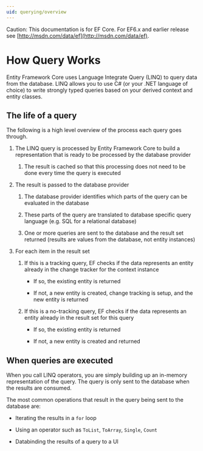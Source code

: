 ```yaml
---
uid: querying/overview
---
```

Caution: This documentation is for EF Core. For EF6.x and earlier release see [http://msdn.com/data/ef](http://msdn.com/data/ef).

  # How Query Works

Entity Framework Core uses Language Integrate Query (LINQ) to query data from the database. LINQ allows you to use C# (or your .NET language of choice) to write strongly typed queries based on your derived context and entity classes.

  ## The life of a query

The following is a high level overview of the process each query goes through.

1. The LINQ query is processed by Entity Framework Core to build a representation that is ready to be processed by the database provider

   1. The result is cached so that this processing does not need to be done every time the query is executed

2. The result is passed to the database provider

   1. The database provider identifies which parts of the query can be evaluated in the database

   2. These parts of the query are translated to database specific query language (e.g. SQL for a relational database)

   3. One or more queries are sent to the database and the result set returned (results are values from the database, not entity instances)

3. For each item in the result set

   1. If this is a tracking query, EF checks if the data represents an entity already in the change tracker for the context instance

      * If so, the existing entity is returned

      * If not, a new entity is created, change tracking is setup, and the new entity is returned

   2. If this is a no-tracking query, EF checks if the data represents an entity already in the result set for this query

      * If so, the existing entity is returned

      * If not, a new entity is created and returned

  ## When queries are executed

When you call LINQ operators, you are simply building up an in-memory representation of the query. The query is only sent to the database when the results are consumed.

The most common operations that result in the query being sent to the database are:
   * Iterating the results in a `for` loop

   * Using an operator such as `ToList`, `ToArray`, `Single`, `Count`

   * Databinding the results of a query to a UI
